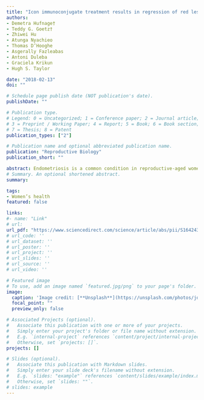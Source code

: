 ```yaml
---
title: "Icon immunoconjugate treatment results in regression of red lesions in a non-human primate (Papio anubis) model of endometriosis"
authors:
- Demetra Hufnage†
- Teddy G. Goetz†
- Zhiwei Hu
- Atunga Nyachieo
- Thomas D’Hooghe
- Asgerally Fazleabas
- Antoni Duleba
- Graciela Krikun
- Hugh S. Taylor

date: "2018-02-13"
doi: ""

# Schedule page publish date (NOT publication's date).
publishDate: ""

# Publication type.
# Legend: 0 = Uncategorized; 1 = Conference paper; 2 = Journal article;
# 3 = Preprint / Working Paper; 4 = Report; 5 = Book; 6 = Book section;
# 7 = Thesis; 8 = Patent
publication_types: ["2"]

# Publication name and optional abbreviated publication name.
publication: "Reproductive Biology"
publication_short: ""

abstract: Endometriosis is a common condition in reproductive-aged women characterized by ectopic endometrial lesions of varied appearance, including red, white, blue, black or powder burn coloration, which contribute to chronic pain and infertility. The immunoconjugate molecule (Icon) targets Tissue Factor, a transmembrane receptor for Factor VII/VIIa that is aberrantly expressed in the endothelium supporting ectopic endometrial tissue. Icon has been shown to cause regression of endometriosis in a murine model of disease but prior to this study had not been tested in non-human primates. This study evaluated Icon as a novel treatment for endometriosis in non-human primates (Papio anubis) using an adenoviral vector (AdIcon) delivery system. Female baboons (n = 15) underwent surgical induction of endometriosis. After laparoscopic confirmation of endometriosis lesions 6-weeks post-surgery, the treatment group (n = 7) received weekly intraperitoneal injections of viral particles carrying the sequence for Icon, resulting in expression of the protein, while the control group (n = 8) received no treatment. Icon preferentially reduced the number and volume of red vascularized lesions. Icon may present a novel treatment for endometriosis by degrading red vascularized lesions, likely by targeting tissue factor aberrantly expressed in the lesion vasculature. <br /><br /><sup>†</sup>HD and LGG contributed equally to this work and are co-first authors of this manuscript.
# Summary. An optional shortened abstract.
summary:

tags:
- Women’s health
featured: false

links:
#- name: "Link"
# url: 
url_pdf: "https://www.sciencedirect.com/science/article/abs/pii/S1642431X17302498"
# url_code: ''
# url_dataset: ''
# url_poster: ''
# url_project: ''
# url_slides: ''
# url_source: ''
# url_video: ''

# Featured image
# To use, add an image named `featured.jpg/png` to your page's folder. 
image:
  caption: 'Image credit: [**Unsplash**](https://unsplash.com/photos/jdD8gXaTZsc)'
  focal_point: ""
  preview_only: false

# Associated Projects (optional).
#   Associate this publication with one or more of your projects.
#   Simply enter your project's folder or file name without extension.
#   E.g. `internal-project` references `content/project/internal-project/index.md`.
#   Otherwise, set `projects: []`.
projects: []

# Slides (optional).
#   Associate this publication with Markdown slides.
#   Simply enter your slide deck's filename without extension.
#   E.g. `slides: "example"` references `content/slides/example/index.md`.
#   Otherwise, set `slides: ""`.
# slides: example
---
```




